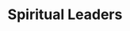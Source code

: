 ---
title: Spiritual Leaders
heroQuote: Education is the most powerful weapon which you can use to change the world.
hero_Quote_Cite: Nelson Mandela
hero_image: /images/couple.webp
bookCover_image: /images/programs/PastorTrainingBook.webp
curriculumSprite_image: /images/sprites/sprite-churchLeaders.webp
id: 2
objective_markdown: >-
  Participants who completed this program will have gained invaluable skills to
  bring hope and transform the communities they serve with renewed
  responsibility.


  &nbsp;
motivation: >-
  Spiritual Leaders are not only leading at their places of worship, but also in
  their communities in general. Therefor, they must be trained to serve
  effectively as agents of change.
status: current
entrance: No academic qualification is required. Applicants must be recognized as leaders within their spiritual community. Applicants must be able to attend all classes, pay their tuition and train 10 other leaders.
delivery: Courses are presented face-to-face through a facilitation process in a small group format.
duration: This course consists of 37 subjects and will take 4 years to complete.
assessment: Assessment of learning is incorporated within the course material and therefore is done regularly and throughout the program. An examination for each course is required for Advanced Diploma students.
certification: The curriculum is designed to address wholistic leadership development to ensure community impact and transformation. It is therefore not an academic qualification. Advanced Diploma and Diploma levels are offered.
graduation: Students graduate after they have attended all classes, successfully completed all examinations, trained 10 other leaders and paid their tuition in full. Graduations take place at each local venue.
description_markdown: >-
  Spiritual Leaders are widespread throughout Africa and have great influence in
  their communities. Yet, they lack proper training and vision to effectively
  transform those communities. This program gives leaders the theoretical
  framework, but also the practical knowledge and skills to rise above their
  circumstances and bring systematic change to the communities they serve. This
  program is designed to address 3 main areas needed for transformation –
  personal and character development, leadership development and professional
  skills development.
curricula:
  - title: Advanced Leadership Issues 1
    objective: >-
      This course examines current trends in leadership today. Personal
      leadership development is emphasized.
    credits_number: 5
    days_number: 20
    sprite_selection_number: 1
    image_url: https://res.cloudinary.com/sonya-ninja/image/upload/c_thumb,w_300,h_300,g_custom,f_auto,q_auto/v1620890798/emit/images/spiritual/africanLeaderPlanning_pyuspz.jpg
  - title: Advanced Leadership Issues 2
    objective: >-
      We focus on the leader’s relationship with those whom he is leading, into
      developing healthy models of accountability and organizational
      relationships.
    credits_number: 10
    days_number: 5
    sprite_selection_number: 2
    image_url: https://res.cloudinary.com/sonya-ninja/image/upload/c_thumb,w_300,h_300,f_auto,q_auto/v1620901304/emit/images/spiritual/leadership-training_qalucr.webp
  - title: African Church History
    objective: >-
      This course gives an historical overview of the history and growth of the
      Gospel on the African continent.
    credits_number: 30
    days_number: 16
    sprite_selection_number: 3
    image_url: https://res.cloudinary.com/sonya-ninja/image/upload/c_thumb,w_300,h_300,f_auto,q_auto/v1620891088/emit/images/spiritual/handsInAir_euwyss.jpg
  - title: Animism
    objective: >-
      We provide an understanding of how animism has impacted African indigenous
      religion.
    credits_number:
    days_number:
    sprite_selection_number:
    image_url: https://res.cloudinary.com/sonya-ninja/image/upload/c_thumb,w_300,h_300,f_auto,q_auto/v1620896470/emit/images/spiritual/EMIT-animism-in-Africa_tsbgxu.jpg
  - title: Biblical Counselling
    objective: >-
      The course provides practical advice for numerous counseling topics, along
      with an overview of counseling practices and procedures.
    credits_number: 3
    days_number: 15
    sprite_selection_number: 4
    image_url: https://res.cloudinary.com/sonya-ninja/image/upload/c_thumb,w_300,h_300,f_auto,q_auto/v1620891428/emit/images/spiritual/pastorCounsellingWithBible_fu00bg.jpg
  - title: Biblical Doctrines
    objective: A thorough examination of such essential Biblical doctrines.
    credits_number: 14
    days_number: 5
    sprite_selection_number: 5
    image_url: https://res.cloudinary.com/sonya-ninja/image/upload/c_thumb,w_300,h_300,g_custom,f_auto,q_auto/v1620891434/emit/images/spiritual/PastorLeaderTeachingOnWhiteboard_y6c5oe.jpg
  - title: Biblical world view
    objective: >-
      This course examines how animism, polytheism, and secularism all
      contribute to societal worldviews. The course also sets forth a distinctly
      Biblical worldview.
    credits_number: 5
    days_number: 6
    sprite_selection_number: 6
    image_url: https://res.cloudinary.com/sonya-ninja/image/upload/c_thumb,w_300,h_300,f_auto,q_auto/v1620890799/emit/images/spiritual/littleBoyWithBible_gjd51c.jpg
  - title: Cell groups
    objective: >-
      aCell groups are vital to the growth of the church.  A distinctly African
      context for establishing cell groups in your church is
      presented.Perspiciatis omnis dolore, senectus omnis suscipit, consectetuer
      gravida, ut! Ultrices.
    credits_number: 5
    days_number: 6
    sprite_selection_number: 7
    image_url: https://res.cloudinary.com/sonya-ninja/image/upload/c_thumb,w_300,h_300,f_auto,q_auto/v1620891394/emit/images/spiritual/bibleGroup_idraw3.jpg
  - title: Children ministry
    objective: >-
      The course looks at practical issues, while at the same time maintaining
      age-appropriate strategies for children’s ministry.
    credits_number: 13
    days_number: 5
    sprite_selection_number: 8
    image_url: https://res.cloudinary.com/sonya-ninja/image/upload/c_thumb,w_300,h_300,f_auto,q_auto/v1620890756/emit/images/community/curiousChildren_mh4s4c.jpg
  - title: Church administration
    objective: >-
      The course provides practical, easy-to-use systems for church
      administration.
    credits_number: 28
    days_number: 22
    sprite_selection_number: 9
    image_url: https://res.cloudinary.com/sonya-ninja/image/upload/c_thumb,w_300,h_300,f_auto,g_custom,q_auto/v1620891937/emit/images/business/EMIT-business-leadership_apsxal.jpg
  - title: Church growth
    objective: >-
      We examine several of Christianity's contemporary experts in the study of
      Church Growth.
    credits_number: 13
    days_number: 7
    sprite_selection_number: 10
    image_url: https://res.cloudinary.com/sonya-ninja/image/upload/c_thumb,w_300,h_300,f_auto,g_custom,q_auto/v1620891406/emit/images/spiritual/cell-Groups_awsjxl.jpg
  - title: Church planting
    objective: The course examines contemporary church planting movements.
    credits_number: 20
    days_number: 15
    sprite_selection_number: 11
    image_url: https://res.cloudinary.com/sonya-ninja/image/upload/c_thumb,w_300,h_300,f_auto,g_custom,q_auto/v1620892136/emit/images/spiritual/EMIT-rural-church_fbtenl.jpg
  - title: Classical Discipleship
    objective: >-
      This course provides practical topics designed to bring the new or
      immature believer into a deeper, more fruitful relationship with Christ.
    credits_number: 10
    days_number: 6
    sprite_selection_number: 12
    image_url: https://res.cloudinary.com/sonya-ninja/image/upload/c_thumb,w_300,h_300,f_auto,q_auto/v1620897125/emit/images/community/EMIT-Africa-community-relationships_hcx4fx.jpg
  - title: Community Transformation
    objective: >-
      The course examines practical ways in which churches can make a positive
      and life-giving contribution into our communities and be ‘light’ in the
      world.
    credits_number: 17
    days_number: 12
    sprite_selection_number: 13
    image_url: https://res.cloudinary.com/sonya-ninja/image/upload/c_thumb,w_300,h_300,f_auto,q_auto/v1620890753/emit/images/community/happyVillageGirl_xcmuns.jpg
  - title: Developing a Healthy Church
    objective: >-
      The course strives to implement thoughtful and strategic change in
      ministry philosophy, strategies, and systems.
    credits_number:
    days_number:
    sprite_selection_number:
    image_url: https://res.cloudinary.com/sonya-ninja/image/upload/c_thumb,w_300,h_300,f_auto,g_custom,q_auto/v1620893811/emit/images/business/Guy_in_Resturant_j69eln.jpg
  - title: Effective Preaching
    objective: >-
      This course covers the preparation of the messenger, development of the
      message, and the delivery of the message.
    credits_number:
    days_number:
    sprite_selection_number:
    image_url: https://res.cloudinary.com/sonya-ninja/image/upload/c_thumb,w_300,h_300,f_auto,q_auto/v1620905598/emit/images/spiritual/preacher-EMIT-leadership-course_u3sq4k.jpg
  - title: Ethnic Reconciliation
    objective: >-
      We look at issues of race and ethnicity in different cultures and how to
      eliminate racial tensions and hostilities.
    credits_number:
    days_number:
    sprite_selection_number:
    image_url: https://res.cloudinary.com/sonya-ninja/image/upload/c_thumb,w_300,h_300,f_auto,q_auto/v1620894752/emit/images/community/handshake-EMIT-reconciliation-leadership_a4knkz.jpg
  - title: HIV/AIDS
    objective: >-
      This course provides an overview of what causes HIV/Aids, how it is
      spread, and how we can provide moral direction and compassionate care.
    credits_number:
    days_number:
    sprite_selection_number:
    image_url: https://res.cloudinary.com/sonya-ninja/image/upload/c_thumb,w_300,h_300,f_auto,g_custom,q_auto/v1620882046/emit/images/health/doctorLady_mxar0z.webp
  - title: How to Interpret the Bible 1
    objective: >-
      We do a Biblical survey of the Scriptures and cover basic tools of
      Biblical interpretation, “Observation, Interpretation, and Application.”
    credits_number:
    days_number:
    sprite_selection_number:
    image_url: https://res.cloudinary.com/sonya-ninja/image/upload/c_thumb,w_300,h_300,f_auto,q_auto/v1620891414/emit/images/spiritual/church-group-reading-bibles_it8gxo.jpg
  - title: How to Interpret the Bible 2
    objective: >-
      This course examines the Old Testament, looking at both chronological
      divisions and genre distinctions such as narrative, poetry, prophetic
      portions of Scripture.
    credits_number:
    days_number:
    sprite_selection_number:
    image_url: https://res.cloudinary.com/sonya-ninja/image/upload/c_thumb,w_300,h_300,f_auto,q_auto/v1620891422/emit/images/spiritual/leader-emit-student-learning_bjk6hm.jpg
  - title: How to Interpret the Bible 3
    objective: >-
      We examine the New Testament, both historically and by thematic and genre
      divisions.  Emphasis is upon how to interpret and apply different types of
      New Testament Scriptures.
    credits_number:
    days_number:
    sprite_selection_number:
    image_url: https://res.cloudinary.com/sonya-ninja/image/upload/c_thumb,w_300,h_300,f_auto,g_custom,q_auto/v1620890799/emit/images/spiritual/manReading_iwqwce.jpg
  - title: Interpersonal Relationships/ Conflict Resolution
    objective: >-
      This course provides a reproducible model for developing and fostering
      healthy interpersonal relationships.  We provide a model for resolving the
      conflict in ways that maintains relationships.
    credits_number:
    days_number:
    sprite_selection_number:
    image_url: https://res.cloudinary.com/sonya-ninja/image/upload/c_thumb,w_300,h_300,f_auto,q_auto/v1620896764/emit/images/spiritual/EMIT-leadership-teaching_polekc.jpg
  - title: Islam
    objective: This course provides a thorough look at practical ways to understand Islam
    credits_number:
    days_number:
    sprite_selection_number:
    image_url: https://res.cloudinary.com/sonya-ninja/image/upload/c_thumb,w_300,h_300,f_auto,q_auto/v1620895841/emit/images/spiritual/EMIT-spiritual-leadership_wyn66m.jpg
  - title: Kingdom of God
    objective: >-
      This course examines the Biblical understanding of the Kingdom and how it
      provides us with an understanding of all that we do for Christ
    credits_number:
    days_number:
    sprite_selection_number:
  - title: 'Law, Grace & Righteousness'
    objective: >-
      A thorough theological and practical understanding of Paul’s epistle to
      the Galatians, written in response to the “Judaizers” who were a
      legalistic first century sect, and its contemporary implications, are
      covered.
    credits_number:
    days_number:
    sprite_selection_number:
    image_url: https://res.cloudinary.com/sonya-ninja/image/upload/c_thumb,w_300,h_300,f_auto,q_auto/v1620890800/emit/images/spiritual/ElderLearning_ujs6wf.jpg
  - title: Leadership Ethics
    objective: >-
      This bold course addresses the issues of money, sex and power in the life
      of leaders candidly and Biblically.
    credits_number:
    days_number:
    sprite_selection_number:
  - title: Marriage & Family
    objective: >-
      The course examines the Old and New Testament teachings regarding marriage
      as well as sexuality, children, divorce, and remarriage.
    credits_number:
    days_number:
    sprite_selection_number:
    image_url: https://res.cloudinary.com/sonya-ninja/image/upload/c_thumb,w_300,h_300,f_auto,g_custom,q_auto/v1620892873/emit/images/spiritual/EMIT-pastoral-leadership-family_c49fno.jpg
  - title: Mentoring
    objective: >-
      This course examines Biblical and practical ways to establish healthy and
      productive mentoring relationships.
    credits_number:
    days_number:
    sprite_selection_number:
    image_url: https://res.cloudinary.com/sonya-ninja/image/upload/c_thumb,w_300,h_300,f_auto,q_auto/v1620901798/emit/images/spiritual/Youth-Ministry-EMIT_ifw08t.jpg
  - title: Mission of the Church
    objective: >-
      Along with a theological understanding of ‘mission,’ the course covers
      strategies to do cross-cultural ministry.
    credits_number:
    days_number:
    sprite_selection_number:
  - title: Prayer
    objective: >-
      This course examines both the Biblical teachings regarding prayer and
      Biblical examples of prayer.
    credits_number:
    days_number:
    sprite_selection_number:
    image_url: https://res.cloudinary.com/sonya-ninja/image/upload/c_thumb,w_300,h_300,f_auto,q_auto/v1620899399/emit/images/spiritual/EMIT-leader-praying_k4xwtn.jpg
  - title: Purpose Driven Church
    objective: >-
      This course helps us to understand the Biblical purpose of the Church.
      (Based on book by Rick Warren)
    credits_number:
    days_number:
    sprite_selection_number:
  - title: Youth Ministry
    objective: >-
      The course covers many strategic and practical aspects of establishing an
      effective church youth ministry.
    credits_number:
    days_number:
    sprite_selection_number:
  - title: Spiritual Leadership 1
    objective: >-
      We focus on the personal development of a leader – the preparation and
      development of a leader’s vision and an understanding of critical
      thinking.
    credits_number:
    days_number:
    sprite_selection_number:
  - title: Spiritual Leadership 2
    objective: >-
      The course looks at Biblical and practical aspects of the goals of a
      leader, decision-making, and the pitfalls of being a Christian leader.
    credits_number:
    days_number:
    sprite_selection_number:
  - title: Spiritual Warfare
    objective: >-
      This course is a Biblical examination of Satan’s activity on the earth,
      and the believer’s authority.
    credits_number:
    days_number:
    sprite_selection_number:
  - title: The Church
    objective: >-
      The local church is the “manifold wisdom of God,” and is described as the
      Bride of Christ. The course examines the Old Testament and New Testament
      understanding of the people of God.
    credits_number:
    days_number:
    sprite_selection_number:
  - title: Worship
    objective: >-
      This course examines a Biblical theology for worship, and also looks at
      how the Church can be taught and encouraged by a Biblical perspective on
      worship.
    credits_number:
    days_number:
    sprite_selection_number:
    image_url: https://res.cloudinary.com/sonya-ninja/image/upload/c_thumb,w_300,h_300,f_auto,q_auto/v1620891439/emit/images/spiritual/worship-435108_1920_yh3r6v.jpg
---
